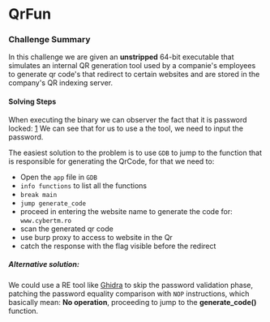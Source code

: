 # QrFun

### Challenge Summary
In this challenge we are given an **unstripped** 64-bit executable that simulates an internal QR generation tool used by a companie's employees to generate qr code's that redirect to certain websites and  are stored in the company's QR indexing server.

#### Solving Steps
When executing the binary we can observer the fact that it is password locked:
[1]('../Photos/1.png')
We can see that for us to use a the tool, we need to input the password.

The easiest solution to the problem is to use `GDB` to jump to the function that is responsible for generating the QrCode, for that we need to:

- Open the `app` file in `GDB`
- `info functions` to list all the functions
- `break main`
- `jump generate_code`
- proceed in entering the website name to generate the code for: `www.cybertm.ro`
- scan the generated qr code 
- use burp proxy to access to website in the Qr 
- catch the response with the flag visible before the redirect

##### Alternative solution:
We could use a RE tool like [Ghidra]('https://ghidra-sre.org/') to skip the password validation phase, patching the password equality comparison with `NOP` instructions, which basically mean: **No operation**, proceeding to jump to the **generate_code()** function.




``` 
